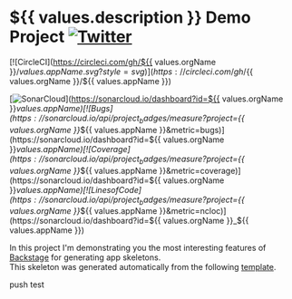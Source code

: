 # ${{ values.description }} Demo Project [![Twitter](https://img.shields.io/twitter/follow/piotr_minkowski.svg?style=social&logo=twitter&label=Follow%20Me)](https://twitter.com/piotr_minkowski)

[![CircleCI](https://circleci.com/gh/${{ values.orgName }}/${{ values.appName }}.svg?style=svg)](https://circleci.com/gh/${{ values.orgName }}/${{ values.appName }})

[![SonarCloud](https://sonarcloud.io/images/project_badges/sonarcloud-black.svg)](https://sonarcloud.io/dashboard?id=${{ values.orgName }}_${{ values.appName }})
[![Bugs](https://sonarcloud.io/api/project_badges/measure?project=${{ values.orgName }}_${{ values.appName }}&metric=bugs)](https://sonarcloud.io/dashboard?id=${{ values.orgName }}_${{ values.appName }})
[![Coverage](https://sonarcloud.io/api/project_badges/measure?project=${{ values.orgName }}_${{ values.appName }}&metric=coverage)](https://sonarcloud.io/dashboard?id=${{ values.orgName }}_${{ values.appName }})
[![Lines of Code](https://sonarcloud.io/api/project_badges/measure?project=${{ values.orgName }}_${{ values.appName }}&metric=ncloc)](https://sonarcloud.io/dashboard?id=${{ values.orgName }}_${{ values.appName }})

In this project I'm demonstrating you the most interesting features of [Backstage](https://backstage.io/) for generating app skeletons. \
This skeleton was generated automatically from the following [template](https://github.com/piomin/backstage-templates/blob/master/templates/spring-boot-basic/template.yaml).

push test